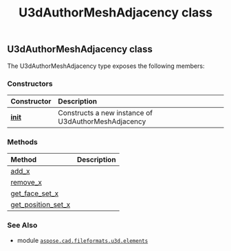 ﻿---
title: U3dAuthorMeshAdjacency class
second_title: Aspose.CAD for Python via .NET API References
description: 
type: docs
weight: 80
url: /python-net/aspose.cad.fileformats.u3d.elements/u3dauthormeshadjacency/
is_root: false
---

## U3dAuthorMeshAdjacency class



The U3dAuthorMeshAdjacency type exposes the following members:

### Constructors
| Constructor | Description |
| :- | :- |
| [__init__](/cad/python-net/aspose.cad.fileformats.u3d.elements/u3dauthormeshadjacency/__init__/#aspose.cad.fileformats.u3d.elements.U3dAuthorMesh) | Constructs a new instance of U3dAuthorMeshAdjacency |


### Methods
| Method | Description |
| :- | :- |
| [add_x](/cad/python-net/aspose.cad.fileformats.u3d.elements/u3dauthormeshadjacency/add_x/#int-int) |  |
| [remove_x](/cad/python-net/aspose.cad.fileformats.u3d.elements/u3dauthormeshadjacency/remove_x/#int-int) |  |
| [get_face_set_x](/cad/python-net/aspose.cad.fileformats.u3d.elements/u3dauthormeshadjacency/get_face_set_x/#int-any) |  |
| [get_position_set_x](/cad/python-net/aspose.cad.fileformats.u3d.elements/u3dauthormeshadjacency/get_position_set_x/#aspose.cad.fileformats.u3d.elements.SortedSetUIntDescending-any) |  |



### See Also
* module [`aspose.cad.fileformats.u3d.elements`](..)

